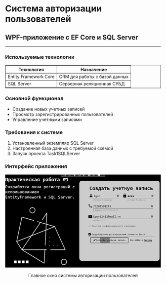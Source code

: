 <h1>Система авторизации пользователей</h1>
<h2>WPF-приложение с EF Core и SQL Server</h2>

<hr>

<h3>Используемые технологии</h3>
<table border="1" cellpadding="8">
  <tr>
    <th>Технология</th>
    <th>Назначение</th>
  </tr>
  <tr>
    <td>Entity Framework Core</td>
    <td>ORM для работы с базой данных</td>
  </tr>
  <tr>
    <td>SQL Server</td>
    <td>Серверная реляционная СУБД</td>
  </tr>
</table>

<h3>Основной функционал</h3>
<ul>
  <li>Создание новых учетных записей</li>
  <li>Просмотр зарегистрированных пользователей</li>
  <li>Управление учетными записями</li>
</ul>

<h3>Требования к системе</h3>
<ol>
  <li>Установленный экземпляр SQL Server</li>
  <li>Настроенная база данных с требуемой схемой</li>
  <li>Запуск проекта Task1SQLServer</li>
</ol>

<h3>Интерфейс приложения</h3>
<div align="center">
  <img src="screenshots/1.jpg" alt="Главное окно системы" width="600">
  <p>Главное окно системы авторизации пользователей</p>
</div>

 
